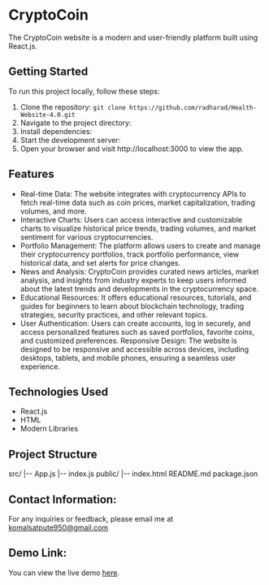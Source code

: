 # CryptoCoin

The CryptoCoin website is a modern and user-friendly platform built using React.js.

## Getting Started

To run this project locally, follow these steps:

1. Clone the repository: `git clone https://github.com/radharad/Health-Website-4.0.git `
2. Navigate to the project directory:
3. Install dependencies:
4. Start the development server:
5. Open your browser and visit http://localhost:3000 to view the app.

## Features

- Real-time Data: The website integrates with cryptocurrency APIs to fetch real-time data such as coin prices, market capitalization, trading volumes, and more.
- Interactive Charts: Users can access interactive and customizable charts to visualize historical price trends, trading volumes, and market sentiment for various 
  cryptocurrencies.
- Portfolio Management: The platform allows users to create and manage their cryptocurrency portfolios, track portfolio performance, view historical data, and set alerts for 
  price changes.
- News and Analysis: CryptoCoin provides curated news articles, market analysis, and insights from industry experts to keep users informed about the latest trends and 
  developments in the cryptocurrency space.
- Educational Resources: It offers educational resources, tutorials, and guides for beginners to learn about blockchain technology, trading strategies, security practices, and 
  other relevant topics.
- User Authentication: Users can create accounts, log in securely, and access personalized features such as saved portfolios, favorite coins, and customized preferences.
  Responsive Design: The website is designed to be responsive and accessible across devices, including desktops, tablets, and mobile phones, ensuring a seamless user 
  experience.

## Technologies Used

- React.js
- HTML
- Modern Libraries

## Project Structure

src/
|-- App.js
|-- index.js
public/
|-- index.html
README.md
package.json

## Contact Information:
For any inquiries or feedback, please email me at komalsatpute950@gmail.com

## Demo Link:
You can view the live demo [here](https://peaceful-frangollo-d68ea8.netlify.app).

